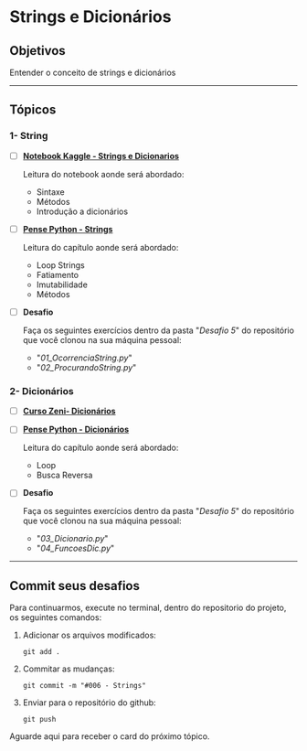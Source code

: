 # Strings e Dicionários

## Objetivos

Entender o conceito de strings e dicionários

---

## Tópicos

### 1- String

- [ ] [**Notebook Kaggle - Strings e Dicionarios**](https://www.kaggle.com/colinmorris/functions-and-getting-help)

  Leitura do notebook aonde será abordado:

  - Sintaxe
  - Métodos
  - Introdução a dicionários

- [ ] [**Pense Python - Strings**](https://penseallen.github.io/PensePython2e/08-strings.html)

  Leitura do capítulo aonde será abordado:

  - Loop Strings
  - Fatiamento
  - Imutabilidade
  - Métodos

- [ ] **Desafio**

  Faça os seguintes exercícios dentro da pasta "_Desafio 5_" do repositório que você clonou na sua máquina pessoal:

  - "_01_OcorrenciaString.py_"
  - "_02_ProcurandoString.py_"

### 2- Dicionários

- [ ] [**Curso Zeni- Dicionários**](http://luiszeni.com.br/python_classes/chapters/cap06.html)

- [ ] [**Pense Python - Dicionários**](https://penseallen.github.io/PensePython2e/11-dicionarios.html)

  Leitura do capítulo aonde será abordado:

  - Loop
  - Busca Reversa

- [ ] **Desafio**

  Faça os seguintes exercícios dentro da pasta "_Desafio 5_" do repositório que você clonou na sua máquina pessoal:

  - "_03_Dicionario.py_"
  - "_04_FuncoesDic.py_"

---

## Commit seus desafios

Para continuarmos, execute no terminal, dentro do repositorio do projeto, os seguintes comandos:

1. Adicionar os arquivos modificados:

   `git add .`

2. Commitar as mudanças:

   `git commit -m "#006 - Strings"`

3. Enviar para o repositório do github:

   `git push`

Aguarde aqui para receber o card do próximo tópico.
